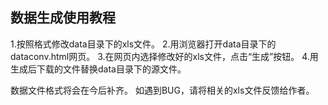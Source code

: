 ## 数据生成使用教程

1.按照格式修改data目录下的xls文件。
2.用浏览器打开data目录下的dataconv.html网页。
3.在网页内选择修改好的xls文件，点击“生成”按钮。
4.用生成后下载的文件替换data目录下的源文件。

数据文件格式将会在今后补齐。
如遇到BUG，请将相关的xls文件反馈给作者。
